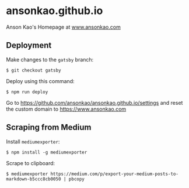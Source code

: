 ansonkao.github.io
==================

Anson Kao's Homepage at www.ansonkao.com

## Deployment
Make changes to the `gatsby` branch:
```
$ git checkout gatsby
```
Deploy using this command:
```
$ npm run deploy
```
Go to https://github.com/ansonkao/ansonkao.github.io/settings and reset the custom domain to https://www.ansonkao.com


## Scraping from Medium
Install `mediumexporter`:
```
$ npm install -g mediumexporter
```

Scrape to clipboard:
```
$ mediumexporter https://medium.com/p/export-your-medium-posts-to-markdown-b5ccc8cb0050 | pbcopy
```